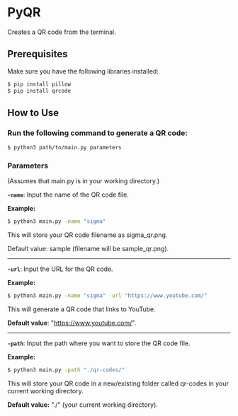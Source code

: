 # PyQR
Creates a QR code from the terminal.

## Prerequisites
Make sure you have the following libraries installed:

```bash
$ pip install pillow
$ pip install qrcode
```
## How to Use
### Run the following command to generate a QR code:

```bash
$ python3 path/to/main.py parameters
```

### Parameters
(Assumes that main.py is in your working directory.)

**```-name```**: Input the name of the QR code file.

**Example:**
```bash
$ python3 main.py -name "sigma"
```
This will store your QR code filename as sigma_qr.png.

Default value: sample (filename will be sample_qr.png).

---
**```-url```**: Input the URL for the QR code.

**Example:**
```bash
$ python3 main.py -name "sigma" -url "https://www.youtube.com/"
```
This will generate a QR code that links to YouTube.

**Default value**: "https://www.youtube.com/".

---
**```-path```**: Input the path where you want to store the QR code file.

**Example:**
```bash
$ python3 main.py -path "./qr-codes/"
```
This will store your QR code in a new/existing folder called qr-codes in your current working directory.

**Default value:** "./" (your current working directory).

